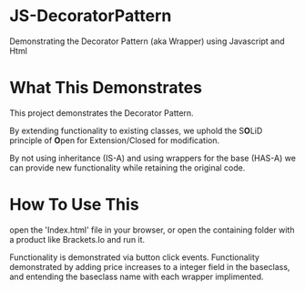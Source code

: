 # JS-DecoratorPattern
Demonstrating the Decorator Pattern (aka Wrapper) using Javascript and Html

# What This Demonstrates
This project demonstrates the Decorator Pattern.

By extending functionality to existing classes, we uphold the S<b>O</b>LiD principle of <b>O</b>pen for Extension/Closed for modification.

By not using inheritance (IS-A) and using wrappers for the base (HAS-A) we can provide new functionality while retaining the original code.

# How To Use This

open the 'Index.html' file in your browser, or open the containing folder with a product like Brackets.Io and run it.

Functionality is demonstrated via button click events. Functionality demonstrated by adding price increases to a integer field in the baseclass, and entending the baseclass name with each wrapper implimented.




